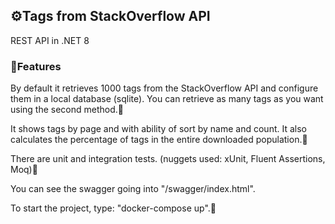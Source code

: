 ## ⚙Tags from StackOverflow API

REST API in .NET 8

### 📙Features

By default it retrieves 1000 tags from the StackOverflow API and configure them in a local database (sqlite).
You can retrieve as many tags as you want using the second method.🔵

It shows tags by page and with ability of sort by name and count. It also calculates the percentage of tags in the entire downloaded population.🧮

There are unit and integration tests. (nuggets used: xUnit, Fluent Assertions, Moq)🧪

You can see the swagger going into "/swagger/index.html".

To start the project, type: "docker-compose up".🐳